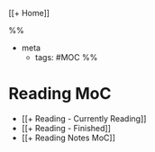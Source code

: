[[+ Home]]

%%
- meta
	- tags: #MOC 
%%
# Reading MoC

- [[+ Reading - Currently Reading]]
- [[+ Reading - Finished]]
- [[+ Reading Notes MoC]]